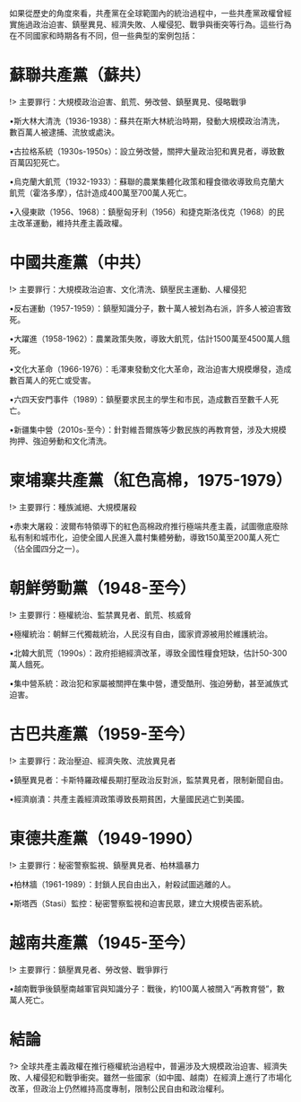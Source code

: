如果從歷史的角度來看，共產黨在全球範圍內的統治過程中，一些共產黨政權曾經實施過政治迫害、鎮壓異見、經濟失敗、人權侵犯、戰爭與衝突等行為。這些行為在不同國家和時期各有不同，但一些典型的案例包括：

# 蘇聯共產黨（蘇共）

!> 主要罪行：大規模政治迫害、飢荒、勞改營、鎮壓異見、侵略戰爭

 •斯大林大清洗（1936-1938）：蘇共在斯大林統治時期，發動大規模政治清洗，數百萬人被逮捕、流放或處決。

 •古拉格系統（1930s-1950s）：設立勞改營，關押大量政治犯和異見者，導致數百萬囚犯死亡。

 •烏克蘭大飢荒（1932-1933）：蘇聯的農業集體化政策和糧食徵收導致烏克蘭大飢荒（霍洛多摩），估計造成400萬至700萬人死亡。

 •入侵東歐（1956、1968）：鎮壓匈牙利（1956）和捷克斯洛伐克（1968）的民主改革運動，維持共產主義政權。

# 中國共產黨（中共）

!> 主要罪行：大規模政治迫害、文化清洗、鎮壓民主運動、人權侵犯
	
 •反右運動（1957-1959）：鎮壓知識分子，數十萬人被划為右派，許多人被迫害致死。
 
 •大躍進（1958-1962）：農業政策失敗，導致大飢荒，估計1500萬至4500萬人餓死。
	
 •文化大革命（1966-1976）：毛澤東發動文化大革命，政治迫害大規模爆發，造成數百萬人的死亡或受害。
	
 •六四天安門事件（1989）：鎮壓要求民主的學生和市民，造成數百至數千人死亡。
	
 •新疆集中營（2010s-至今）：針對維吾爾族等少數民族的再教育營，涉及大規模拘押、強迫勞動和文化清洗。

# 柬埔寨共產黨（紅色高棉，1975-1979）

!> 主要罪行：種族滅絕、大規模屠殺
	
 •赤柬大屠殺：波爾布特領導下的紅色高棉政府推行極端共產主義，試圖徹底廢除私有制和城市化，迫使全國人民進入農村集體勞動，導致150萬至200萬人死亡（佔全國四分之一）。

# 朝鮮勞動黨（1948-至今）

!> 主要罪行：極權統治、監禁異見者、飢荒、核威脅
	
 •極權統治：朝鮮三代獨裁統治，人民沒有自由，國家資源被用於維護統治。
	
 •北韓大飢荒（1990s）：政府拒絕經濟改革，導致全國性糧食短缺，估計50-300萬人餓死。
	
 •集中營系統：政治犯和家屬被關押在集中營，遭受酷刑、強迫勞動，甚至滅族式迫害。

# 古巴共產黨（1959-至今）

!> 主要罪行：政治壓迫、經濟失敗、流放異見者

 •鎮壓異見者：卡斯特羅政權長期打壓政治反對派，監禁異見者，限制新聞自由。
	
 •經濟崩潰：共產主義經濟政策導致長期貧困，大量國民逃亡到美國。

# 東德共產黨（1949-1990）

!> 主要罪行：秘密警察監視、鎮壓異見者、柏林牆暴力

 •柏林牆（1961-1989）：封鎖人民自由出入，射殺試圖逃離的人。

 •斯塔西（Stasi）監控：秘密警察監視和迫害民眾，建立大規模告密系統。

# 越南共產黨（1945-至今）

!> 主要罪行：鎮壓異見者、勞改營、戰爭罪行

•越南戰爭後鎮壓南越軍官與知識分子：戰後，約100萬人被關入“再教育營”，數萬人死亡。

# 結論

?> 全球共產主義政權在推行極權統治過程中，普遍涉及大規模政治迫害、經濟失敗、人權侵犯和戰爭衝突。雖然一些國家（如中國、越南）在經濟上進行了市場化改革，但政治上仍然維持高度專制，限制公民自由和政治權利。
